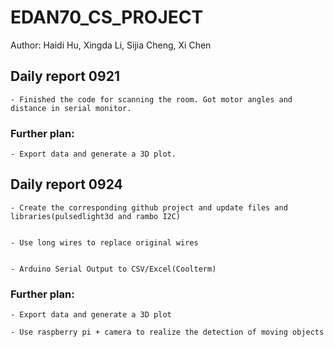 # EDAN70_CS_PROJECT
Author: Haidi Hu, Xingda Li, Sijia Cheng, Xi Chen


## Daily report 0921

  
    - Finished the code for scanning the room. Got motor angles and distance in serial monitor.

   ### Further plan:

    - Export data and generate a 3D plot.



## Daily report 0924

  
    - Create the corresponding github project and update files and libraries(pulsedlight3d and rambo I2C)


    - Use long wires to replace original wires


    - Arduino Serial Output to CSV/Excel(Coolterm)

   ### Further plan:

    - Export data and generate a 3D plot

    - Use raspberry pi + camera to realize the detection of moving objects
